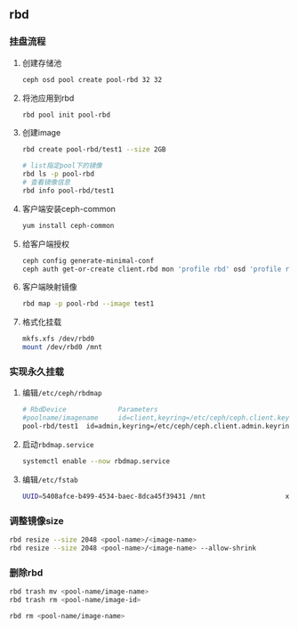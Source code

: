 ## rbd

### 挂盘流程

1. 创建存储池

   ```bash
   ceph osd pool create pool-rbd 32 32
   ```

2. 将池应用到rbd

   ```bash
   rbd pool init pool-rbd
   ```

3. 创建image

   ```bash
   rbd create pool-rbd/test1 --size 2GB
   
   # list指定pool下的镜像
   rbd ls -p pool-rbd
   # 查看镜像信息
   rbd info pool-rbd/test1
   ```

4. 客户端安装ceph-common

   ```bash
   yum install ceph-common
   ```

5. 给客户端授权

   ```bash
   ceph config generate-minimal-conf
   ceph auth get-or-create client.rbd mon 'profile rbd' osd 'profile rbd pool=pool-rbd' -o /etc/ceph/ceph.client.rbd.keyring
   ```

6. 客户端映射镜像

   ```bash
   rbd map -p pool-rbd --image test1
   ```

7. 格式化挂载

   ```bash
   mkfs.xfs /dev/rbd0
   mount /dev/rbd0 /mnt
   ```

   

### 实现永久挂载

1. 编辑`/etc/ceph/rbdmap`

   ```bash
   # RbdDevice             Parameters
   #poolname/imagename     id=client,keyring=/etc/ceph/ceph.client.keyring
   pool-rbd/test1  id=admin,keyring=/etc/ceph/ceph.client.admin.keyring
   ```

2. 启动`rbdmap.service`

   ```bash
   systemctl enable --now rbdmap.service
   ```

3. 编辑`/etc/fstab`

   ```bash
   UUID=5408afce-b499-4534-baec-8dca45f39431 /mnt                    xfs     defaults,_netdev 0 0
   ```

### 调整镜像size

```bash
rbd resize --size 2048 <pool-name>/<image-name>
rbd resize --size 2048 <pool-name>/<image-name> --allow-shrink
```



### 删除rbd

```bash
rbd trash mv <pool-name/image-name>
rbd trash rm <pool-name/image-id>
```

```bash
rbd rm <pool-name/image-name>
```

